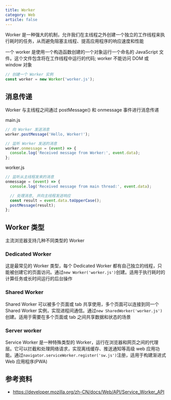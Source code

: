 ```yaml
---
title: Worker
category: Web
article: false
---
```


Worker 是一种强大的机制，允许我们在主线程之外创建一个独立的工作线程来执行耗时的任务，从而避免阻塞主线程、提高应用程序的响应速度和性能

一个 worker 是使用一个构造函数创建的一个对象运行一个命名的 JavaScript 文件。这个文件包含将在工作线程中运行的代码; worker 不能访问 DOM 或 window 对象

```js
// 创建一个 Worker 实例
const worker = new Worker('worker.js');
```

## 消息传递

Worker 与主线程之间通过 postMessage() 和 onmessage 事件进行消息传递

main.js

```js
// 向 Worker 发送消息
worker.postMessage('Hello, Worker!');

// 监听 Worker 发送的消息
worker.onmessage = (event) => {
  console.log('Received message from Worker:', event.data);
};
```

worker.js

```js
// 监听从主线程发来的消息
onmessage = (event) => {
  console.log('Received message from main thread:', event.data);

  // 处理消息, 并向主线程发送响应
  const result = event.data.toUpperCase();
  postMessage(result);
};
```

## Worker 类型

主流浏览器支持几种不同类型的 Worker

### Dedicated Worker

这是最常见的 Worker 类型，每个 Dedicated Worker 都有自己独立的线程，只能被创建它的页面访问。通过`new Worker('worker.js')`创建。适用于执行耗时的计算任务或长时间运行的后台操作

### Shared Worker

Shared Worker 可以被多个页面或 tab 共享使用，多个页面可以连接到同一个 Shared Worker 实例，实现进程间通信。通过`new SharedWorker('worker.js')`创建。适用于需要在多个页面或 tab 之间共享数据和状态的场景

### Server worker

Service Worker 是一种特殊类型的 Worker，运行在浏览器和网页之间的代理层。它可以拦截和处理网络请求，实现离线缓存、推送通知等高级 web 应用功能。通过`navigator.serviceWorker.register('sw.js')`注册，适用于构建渐进式 Web 应用程序(PWA)

## 参考资料

+ <https://developer.mozilla.org/zh-CN/docs/Web/API/Service_Worker_API>
